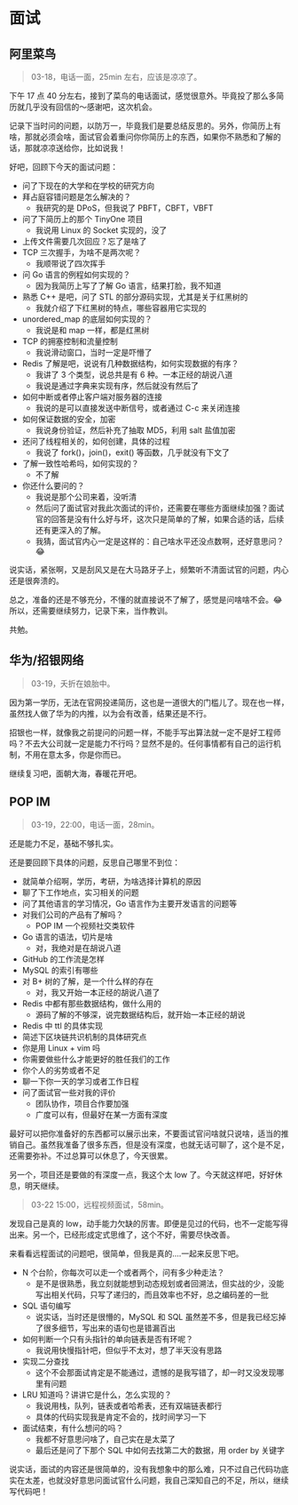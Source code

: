 # 面试

## 阿里菜鸟

> 03-18，电话一面，25min 左右，应该是凉凉了。

下午 17 点 40 分左右，接到了菜鸟的电话面试，感觉很意外。毕竟投了那么多简历就几乎没有回信的～感谢吧，这次机会。

记录下当时问的问题，以防万一，毕竟我们是要总结反思的。另外，你简历上有啥，那就必须会啥，面试官会着重问你你简历上的东西，如果你不熟悉和了解的话，那就凉凉送给你，比如说我！

好吧，回顾下今天的面试问题：

- 问了下现在的大学和在学校的研究方向
- 拜占庭容错问题是怎么解决的？
    - 我研究的是 DPoS，但我说了 PBFT，CBFT，VBFT
- 问了下简历上的那个 TinyOne 项目
    - 我说用 Linux 的 Socket 实现的，没了
- 上传文件需要几次回应？忘了是啥了
- TCP 三次握手，为啥不是两次呢？
    - 我顺带说了四次挥手
- 问 Go 语言的例程如何实现的？
    - 因为我简历上写了了解 Go 语言，结果打脸，我不知道
- 熟悉 C++ 是吧，问了 STL 的部分源码实现，尤其是关于红黑树的
    - 我就介绍了下红黑树的特点，哪些容器用它实现的
- unordered_map 的底层如何实现的？
    - 我说是和 map 一样，都是红黑树
- TCP 的拥塞控制和流量控制
    - 我说滑动窗口，当时一定是吓懵了
- Redis 了解是吧，说说有几种数据结构，如何实现数据的有序？
    - 我讲了 3 个类型，说总共是有 6 种。一本正经的胡说八道
    - 我说是通过字典来实现有序，然后就没有然后了
- 如何中断或者停止客户端对服务器的连接
    - 我说的是可以直接发送中断信号，或者通过 C-c 来关闭连接
- 如何保证数据的安全，加密
    - 我说身份验证，然后补充了抽取 MD5，利用 salt 盐值加密
- 还问了线程相关的，如何创建，具体的过程
    - 我说了 fork()，join()，exit() 等函数，几乎就没有下文了
- 了解一致性哈希吗，如何实现的？
    - 不了解
- 你还什么要问的？
    - 我说是那个公司来着，没听清
    - 然后问了面试官对我此次面试的评价，还需要在哪些方面继续加强？面试官的回答是没有什么好与坏，这次只是简单的了解，如果合适的话，后续还有更深入的了解。
    - 我猜，面试官内心一定是这样的：自己啥水平还没点数啊，还好意思问？😂

说实话，紧张啊，又是刮风又是在大马路牙子上，频繁听不清面试官的问题，内心还是很奔溃的。

总之，准备的还是不够充分，不懂的就直接说不了解了，感觉是问啥啥不会。😂 所以，还需要继续努力，记录下来，当作教训。

共勉。

## 华为/招银网络

> 03-19，夭折在娘胎中。

因为第一学历，无法在官网投递简历，这也是一道很大的门槛儿了。现在也一样，虽然找人做了华为的内推，以为会有改善，结果还是不行。

招银也一样，就像我之前提问的问题一样，不能手写出算法就一定不是好工程师吗？不去大公司就一定是能力不行吗？显然不是的。任何事情都有自己的运行机制，不用在意太多，你是你而已。

继续复习吧，面朝大海，春暖花开吧。

## POP IM

> 03-19，22:00，电话一面，28min。

还是能力不足，基础不够扎实。

还是要回顾下具体的问题，反思自己哪里不到位：

- 就简单介绍啊，学历，考研，为啥选择计算机的原因
- 聊了下工作地点，实习相关的问题
- 问了其他语言的学习情况，Go 语言作为主要开发语言的问题等
- 对我们公司的产品有了解吗？
    - POP IM 一个视频社交类软件
- Go 语言的语法，切片是啥
    - 对，我绝对是在胡说八道
- GitHub 的工作流是怎样
- MySQL 的索引有哪些
- 对 B+ 树的了解，是一个什么样的存在
    - 对，我又开始一本正经的胡说八道了
- Redis 中都有那些数据结构，做什么用的
    - 源码了解的不够深，说完数据结构后，就开始一本正经的胡说
- Redis 中 ttl 的具体实现
- 简述下区块链共识机制的具体研究点
- 你是用 Linux + vim 吗
- 你需要做些什么才能更好的胜任我们的工作
- 你个人的劣势或者不足
- 聊一下你一天的学习或者工作日程
- 问了面试官一些对我的评价
    - 团队协作，项目合作要加强
    - 广度可以有，但最好在某一方面有深度

最好可以把你准备好的东西都可以展示出来，不要面试官问啥就只说啥，适当的推销自己。虽然我准备了很多东西，但是没有深度，也就无话可聊了，这个是不足，还需要弥补。不过总算可以休息了，今天很累。

另一个，项目还是要做的有深度一点，我这个太 low 了。今天就这样吧，好好休息，明天继续。


> 03-22 15:00，远程视频面试，58min。

发现自己是真的 low，动手能力欠缺的厉害。即便是见过的代码，也不一定能写得出来。另一个，已经形成定式思维了，这个不好，需要尽快改善。

来看看远程面试的问题吧，很简单，但我是真的....一起来反思下吧。

- N 个台阶，你每次可以走一个或者两个，问有多少种走法？
    - 是不是很熟悉，我立刻就能想到动态规划或者回溯法，但实战的少，没能写出相关代码，只写了递归的，而且效率也不好，总之编码差的一批
- SQL 语句编写
    - 说实话，当时还是很懵的，MySQL 和 SQL 虽然差不多，但是我已经忘掉了很多细节，写出来的语句也是错漏百出
- 如何判断一个只有头指针的单向链表是否有环呢？
    - 我说用快慢指针吧，但似乎不太对，想了半天没有思路
- 实现二分查找
    - 这个不会那面试肯定是不能通过，遗憾的是我写错了，却一时又没发现哪里有问题
- LRU 知道吗？讲讲它是什么，怎么实现的？
    - 我说用栈，队列，链表或者哈希表，还有双端链表都行
    - 具体的代码实现我是肯定不会的，找时间学习一下
- 面试结束，有什么想问的吗？
    - 我都不好意思问啥了，自己实在是太菜了
    - 最后还是问了下那个 SQL 中如何去找第二大的数据，用 order by 关键字

说实话，面试的内容还是很简单的，没有我想象中的那么难，只不过自己代码功底实在太差，也就没好意思问面试官什么问题，我自己深知自己的不足，所以，继续写代码吧！
